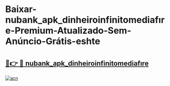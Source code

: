 # Baixar-nubank_apk_dinheiroinfinitomediafıre-Premium-Atualizado-Sem-Anúncio-Grátis-eshte

# <h2><a href="https://ea24cl.esa.edu.pl?src=nubank_apk_dinheiroinfinitomediafıre&ref=eshte">🔗👉 🔴 nubank_apk_dinheiroinfinitomediafıre</a></h2>

[![acn](https://github.com/user-attachments/assets/0f9c940e-d8b0-45ae-aac7-cd30a18b3e1c)](https://ea24cl.esa.edu.pl?src=nubank_apk_dinheiroinfinitomediafıre&ref=eshte)

